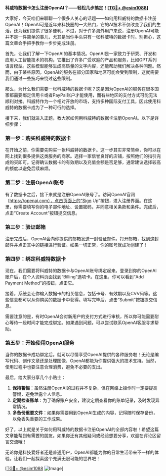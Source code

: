 **科威特数据卡怎么注册OpenAI？——轻松几步搞定！[[TG💪+ @esim1088](https://t.me/s/esim1088)]**

大家好，今天咱们来聊聊一个很多人关心的话题——如何用科威特的数据卡注册OpenAI！OpenAI可是近年来科技圈的一大热门，它的AI技术不仅改变了我们的生活，还为我们提供了很多便利。不过，对于许多海外用户来说，注册OpenAI可能并不是一件简单的事儿，尤其是当你手头只有一张科威特的数据卡时。别担心，这篇文章会手把手教你一步步完成注册。

首先，让我们了解一下OpenAI的基本情况。OpenAI是一家致力于研究、开发和应用人工智能技术的机构，它推出了许多广受欢迎的产品和服务，比如GPT系列语言模型。这些模型能够生成高质量的文字内容，还能帮助我们解决各种问题。然而，由于某些原因，OpenAI的服务在部分国家和地区可能会受到限制，这就需要我们通过一些技巧来绕过这些限制。

那么，为什么我们需要一张科威特的数据卡呢？这是因为OpenAI的服务在很多国家都需要绑定信用卡或者PayPal账户才能使用，而有些地区的支付方式可能无法顺利对接。科威特作为一个相对开放的市场，支持多种国际支付工具，因此使用科威特的数据卡成为了一种可行的选择。

接下来，我们就进入正题，教大家如何用科威特的数据卡注册OpenAI。以下是详细步骤：

### 第一步：购买科威特的数据卡

在开始之前，你需要先购买一张科威特的数据卡。这一步其实非常简单，你可以在网上找到很多提供这类服务的商家。选择一家信誉良好的店铺，按照他们的指引完成购买即可。记得确认数据卡的有效期以及充值金额是否足够，通常建议选择较高的额度以避免后续麻烦。

### 第二步：注册OpenAI账号

有了数据卡之后，接下来就是注册OpenAI账号了。访问OpenAI官网（https://openai.com），点击页面上的“Sign Up”按钮，进入注册界面。在这里，你需要填写你的电子邮件地址、设置密码，并同意相关条款和条件。完成后，点击“Create Account”按钮提交信息。

### 第三步：验证邮箱

注册完成后，OpenAI会向你提供的邮箱发送一封验证邮件。打开邮箱，找到这封邮件并点击其中的链接进行验证。如果一切正常，你的账号就成功创建了！

### 第四步：绑定科威特数据卡

现在，我们需要将科威特的数据卡与OpenAI账号绑定起来。登录到你的OpenAI账户后，在个人资料页面找到“Billing”选项卡。在这里，你可以看到“Add Payment Method”的按钮，点击它。

接着，系统会让你输入数据卡的相关信息，包括卡号、有效期以及CVV码等。这些信息都可以从你购买的数据卡中获得。填写完毕后，点击“Submit”按钮提交信息。

需要注意的是，有时OpenAI会对新用户的支付方式进行审核，所以你可能需要耐心等待一段时间才能完成绑定。如果遇到问题，可以尝试联系OpenAI客服寻求帮助。

### 第五步：开始使用OpenAI服务

当你的数据卡成功绑定后，就可以尽情享受OpenAI提供的各种服务啦！无论是编写代码、创作文章还是处理图像，OpenAI都能为你提供强大的技术支持。当然，使用过程中也要注意合理消费，避免不必要的支出。

最后，给大家分享几个小贴士：

1. **保持警惕**：虽然注册OpenAI的过程并不复杂，但在网络上操作时一定要提高警惕，避免泄露个人信息。
2. **定期检查账单**：为了确保账户安全，建议定期查看你的账单记录，及时发现异常情况。
3. **多备份重要文件**：如果你需要用到OpenAI生成的内容，记得随时保存备份，以免丢失重要的工作成果。

好了，以上就是关于如何用科威特的数据卡注册OpenAI的全部内容啦！希望这篇文章能帮到有需要的朋友。如果你还有其他疑问或经验想要分享，欢迎在评论区留言交流哦！

无论你是科技爱好者还是普通用户，OpenAI都能为你的日常生活带来不一样的体验。让我们一起探索这个充满无限可能的世界吧！

[[TG💪+ @esim1088](https://t.me/s/esim1088) ![Image](https://i.postimg.cc/4NQfJmqS/Snipaste-2025-05-13-00-14-12.png)]